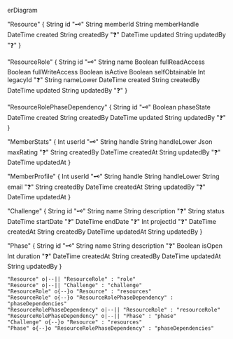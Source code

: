 erDiagram

  "Resource" {
    String id "🗝️"
    String memberId
    String memberHandle
    DateTime created
    String createdBy "❓"
    DateTime updated
    String updatedBy "❓"
    }


  "ResourceRole" {
    String id "🗝️"
    String name
    Boolean fullReadAccess
    Boolean fullWriteAccess
    Boolean isActive
    Boolean selfObtainable
    Int legacyId "❓"
    String nameLower
    DateTime created
    String createdBy
    DateTime updated
    String updatedBy "❓"
    }


  "ResourceRolePhaseDependency" {
    String id "🗝️"
    Boolean phaseState
    DateTime created
    String createdBy
    DateTime updated
    String updatedBy "❓"
    }


  "MemberStats" {
    Int userId "🗝️"
    String handle
    String handleLower
    Json maxRating "❓"
    String createdBy
    DateTime createdAt
    String updatedBy "❓"
    DateTime updatedAt
    }


  "MemberProfile" {
    Int userId "🗝️"
    String handle
    String handleLower
    String email "❓"
    String createdBy
    DateTime createdAt
    String updatedBy "❓"
    DateTime updatedAt
    }


  "Challenge" {
    String id "🗝️"
    String name
    String description "❓"
    String status
    DateTime startDate "❓"
    DateTime endDate "❓"
    Int projectId "❓"
    DateTime createdAt
    String createdBy
    DateTime updatedAt
    String updatedBy
    }


  "Phase" {
    String id "🗝️"
    String name
    String description "❓"
    Boolean isOpen
    Int duration "❓"
    DateTime createdAt
    String createdBy
    DateTime updatedAt
    String updatedBy
    }

    "Resource" o|--|| "ResourceRole" : "role"
    "Resource" o|--|| "Challenge" : "challenge"
    "ResourceRole" o{--}o "Resource" : "resources"
    "ResourceRole" o{--}o "ResourceRolePhaseDependency" : "phaseDependencies"
    "ResourceRolePhaseDependency" o|--|| "ResourceRole" : "resourceRole"
    "ResourceRolePhaseDependency" o|--|| "Phase" : "phase"
    "Challenge" o{--}o "Resource" : "resources"
    "Phase" o{--}o "ResourceRolePhaseDependency" : "phaseDependencies"